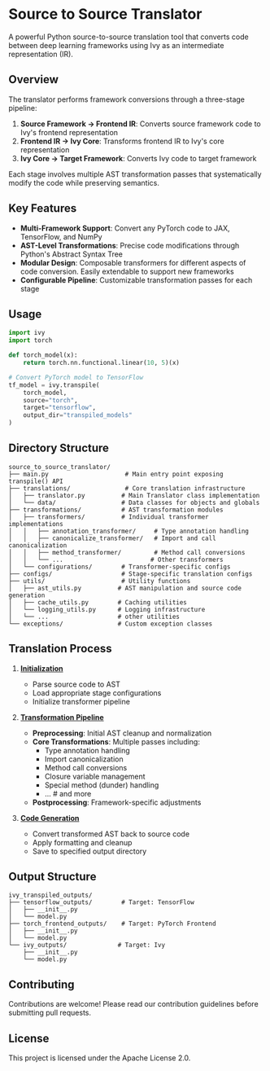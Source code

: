 # Source to Source Translator

A powerful Python source-to-source translation tool that converts code between deep learning frameworks using Ivy as an intermediate representation (IR).

## Overview

The translator performs framework conversions through a three-stage pipeline:

1. **Source Framework → Frontend IR**: Converts source framework code to Ivy's frontend representation
2. **Frontend IR → Ivy Core**: Transforms frontend IR to Ivy's core representation 
3. **Ivy Core → Target Framework**: Converts Ivy code to target framework

Each stage involves multiple AST transformation passes that systematically modify the code while preserving semantics.

## Key Features

- **Multi-Framework Support**: Convert any PyTorch code to JAX, TensorFlow, and NumPy
- **AST-Level Transformations**: Precise code modifications through Python's Abstract Syntax Tree
- **Modular Design**: Composable transformers for different aspects of code conversion. Easily extendable to support new frameworks
- **Configurable Pipeline**: Customizable transformation passes for each stage

## Usage

```python
import ivy
import torch

def torch_model(x):
    return torch.nn.functional.linear(10, 5)(x)

# Convert PyTorch model to TensorFlow
tf_model = ivy.transpile(
    torch_model,
    source="torch", 
    target="tensorflow",
    output_dir="transpiled_models"
)
```

## Directory Structure

```
source_to_source_translator/
├── main.py                     # Main entry point exposing transpile() API
├── translations/               # Core translation infrastructure
│   ├── translator.py          # Main Translator class implementation
│   └── data/                  # Data classes for objects and globals
├── transformations/           # AST transformation modules
│   ├── transformers/          # Individual transformer implementations
│   │   ├── annotation_transformer/     # Type annotation handling
│   │   ├── canonicalize_transformer/   # Import and call canonicalization
│   │   ├── method_transformer/         # Method call conversions
│   │   └── ...                        # Other transformers
│   └── configurations/        # Transformer-specific configs
├── configs/                   # Stage-specific translation configs
├── utils/                     # Utility functions
│   ├── ast_utils.py          # AST manipulation and source code generation
│   ├── cache_utils.py        # Caching utilities
│   └── logging_utils.py      # Logging infrastructure
│   └── ...                   # other utilities
└── exceptions/               # Custom exception classes
```

## Translation Process

1. [**Initialization** ](https://github.com/ivy-llc/tracer-transpiler/blob/main/source_to_source_translator/main.py#L767)
   - Parse source code to AST
   - Load appropriate stage configurations
   - Initialize transformer pipeline

2. [**Transformation Pipeline**](./transformations/README.md)
   - **Preprocessing**: Initial AST cleanup and normalization
   - **Core Transformations**: Multiple passes including:
     - Type annotation handling
     - Import canonicalization
     - Method call conversions
     - Closure variable management
     - Special method (dunder) handling
     - ... # and more
   - **Postprocessing**: Framework-specific adjustments

3. [**Code Generation**](https://github.com/ivy-llc/tracer-transpiler/blob/main/source_to_source_translator/utils/ast_utils.py#L2775)
   - Convert transformed AST back to source code
   - Apply formatting and cleanup
   - Save to specified output directory

## Output Structure

```
ivy_transpiled_outputs/
├── tensorflow_outputs/        # Target: TensorFlow
│   ├── __init__.py
│   └── model.py
├── torch_frontend_outputs/    # Target: PyTorch Frontend
│   ├── __init__.py
│   └── model.py
└── ivy_outputs/              # Target: Ivy
    ├── __init__.py
    └── model.py
```


## Contributing

Contributions are welcome! Please read our contribution guidelines before submitting pull requests.

## License

This project is licensed under the Apache License 2.0.

